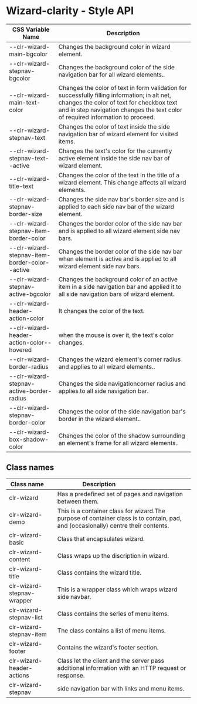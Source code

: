 # Wizard-clarity - Style API

| CSS Variable Name          | Description                                                        |
| -------------------------- | ------------------------------------------------------------------ |
| --clr-wizard-main-bgcolor | Changes the background color in wizard element.
| --clr-wizard-stepnav-bgcolor | Changes the background color of the side navigation bar for all wizard elements..
| --clr-wizard-main-text-color | Changes the color of text in form validation for successfully filling information; in alt net, changes the color of text for checkbox text and in step navigation changes the text color of required information to proceed.
| --clr-wizard-stepnav-text | Changes the color of text inside the side navigation bar of wizard element for visited items.
| --clr-wizard-stepnav-text--active | Changes the text's color for the currently active element inside the side nav bar of wizard element.
| --clr-wizard-title-text | Changes the color of the text in the title of a wizard element. This change affects all wizard elements.
| --clr-wizard-stepnav-border-size | Changes the side nav bar's border size and is applied to each side nav bar of the wizard element.
| --clr-wizard-stepnav-item-border-color | Changes the border color of the side nav bar and is applied to all wizard element side nav bars.
| --clr-wizard-stepnav-item-border-color--active | Changes the border color of the side nav bar when element is active and is applied to all wizard element side nav bars.
| --clr-wizard-stepnav-active-bgcolor | Changes the background color of an active item in a side navigation bar and applied it to all side navigation bars of wizard element.
| --clr-wizard-header-action-color| It changes the color of the text.
| --clr-wizard-header-action-color--hovered | when the mouse is over it, the text's color changes.
| --clr-wizard-border-radius | Changes the wizard element's corner radius and applies to all wizard elements..
| --clr-wizard-stepnav-active-border-radius | Changes the side navigationcorner radius and applies to all side navigation bar.
| --clr-wizard-stepnav-border-color | Changes the color of the side navigation bar's border in the wizard element..
| --clr-wizard-box-shadow-color | Changes the color of the shadow surrounding an element's frame for all wizard elements..


## Class names
| Class name    | Description                              |
| ------------- | ---------------------------------------- |
| clr-wizard | Has a predefined set of pages and navigation between them. |
| clr-wizard-demo |  This is a container class for wizard.The purpose of container class is to contain, pad, and (occasionally) centre their contents. |
| clr-wizard-basic | Class that encapsulates wizard. |
| clr-wizard-content | Class wraps up the discription in wizard.|
| clr-wizard-title | Class contains the wizard title. |
| clr-wizard-stepnav-wrapper | This is a wrapper class which wraps wizard side navbar. |
| clr-wizard-stepnav-list | Class contains the series of menu items. |
| clr-wizard-stepnav-item | The class contains a list of menu items. |
| clr-wizard-footer | Contains the wizard's footer section. |
| clr-wizard-header-actions | Class let the client and the server pass additional information with an HTTP request or response. |
| clr-wizard-stepnav |side navigation bar with links and menu items. |